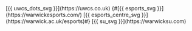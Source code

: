 <div class="logos" markdown="span">
[{{ uwcs_dots_svg }}](https://uwcs.co.uk)
{#[{{ esports_svg }}](https://warwickesports.com/)
[{{ esports_centre_svg }}](https://warwick.ac.uk/esports)#}
[{{ su_svg }}](https://warwicksu.com)
</div>